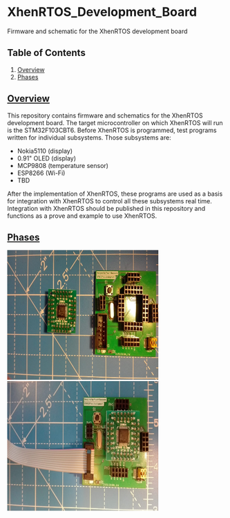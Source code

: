 # XhenRTOS_Development_Board
Firmware and schematic for the XhenRTOS development board

## Table of Contents

1. [Overview](#section-features)
2. [Phases](#section-phases)

## [Overview](id:section-features)

This repository contains firmware and schematics for the XhenRTOS development board. The target microcontroller on which XhenRTOS will run is the STM32F103CBT6. Before XhenRTOS is programmed, test programs written for individual subsystems. Those subsystems are:
* Nokia5110 (display)
* 0.91" OLED (display)
* MCP9808 (temperature sensor)
* ESP8266 (Wi-Fi)
* TBD

After the implementation of XhenRTOS, these programs are used as a basis for integration with XhenRTOS to control all these subsystems real time. 
Integration with XhenRTOS should be published in this repository and functions as a prove and example to use XhenRTOS.

## [Phases](id:section-phases)

<img src="img/01_Breakout.jpeg" width="350" height="300"> <img src="img/02_Breakout.jpeg" width="350" height="300">
